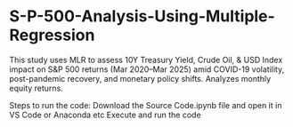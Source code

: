 # S-P-500-Analysis-Using-Multiple-Regression
This study uses MLR to assess 10Y Treasury Yield, Crude Oil, &amp; USD Index impact on S&amp;P 500 returns (Mar 2020–Mar 2025) amid COVID-19 volatility, post-pandemic recovery, and monetary policy shifts. Analyzes monthly equity returns.

Steps to run the code:
Download the Source Code.ipynb file and open it in VS Code or Anaconda etc
Execute and run the code

